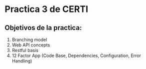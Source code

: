 # Practica 3 de CERTI

## Objetivos de la practica:
1. Branching model
2. Web API concepts
3. Restful basis
4. 12 Factor App (Code Base, Dependencies, Configuration, Error Handling)